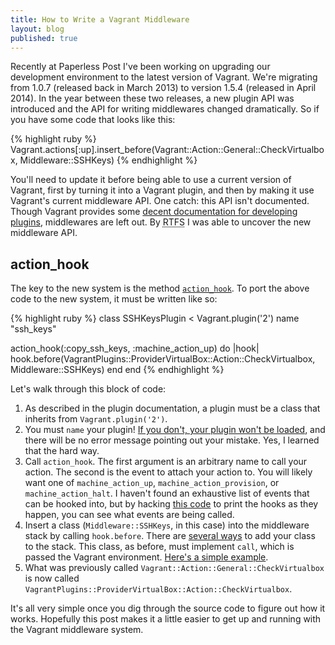```yaml
---
title: How to Write a Vagrant Middleware
layout: blog
published: true
---
```


Recently at Paperless Post I've been working on upgrading our development environment to the latest version of Vagrant. We're migrating from 1.0.7 (released back in March 2013) to version 1.5.4 (released in April 2014). In the year between these two releases, a new plugin API was introduced and the API for writing middlewares changed dramatically. So if you have some code that looks like this:

{% highlight ruby %}
Vagrant.actions[:up].insert_before(Vagrant::Action::General::CheckVirtualbox,
                                   Middleware::SSHKeys)
{% endhighlight %}

You'll need to update it before being able to use a current version of Vagrant, first by turning it into a Vagrant plugin, and then by making it use Vagrant's current middleware API. One catch: this API isn't documented. Though Vagrant provides some [decent documentation for developing plugins](http://docs.vagrantup.com/v2/plugins/index.html), middlewares are left out. By <abbr title="Reading The Fine Source">RTFS</abbr> I was able to uncover the new middleware API.

## action_hook

The key to the new system is the method [`action_hook`](https://github.com/mitchellh/vagrant/blob/v1.5.4/lib/vagrant/plugin/v2/plugin.rb#L64-L77). To port the above code to the new system, it must be written like so:

{% highlight ruby %}
class SSHKeysPlugin < Vagrant.plugin('2')
  name "ssh_keys"

  action_hook(:copy_ssh_keys, :machine_action_up) do |hook|
    hook.before(VagrantPlugins::ProviderVirtualBox::Action::CheckVirtualbox, 
                Middleware::SSHKeys)
  end
end
{% endhighlight %}

Let's walk through this block of code:

1. As described in the plugin documentation, a plugin must be a class that inherits from `Vagrant.plugin('2')`.
2. You must `name` your plugin! [If you don't, your plugin won't be loaded](https://github.com/mitchellh/vagrant/blob/v1.5.4/lib/vagrant/plugin/v2/plugin.rb#L49-L50), and there will be no error message pointing out your mistake. Yes, I learned that the hard way.
3. Call `action_hook`. The first argument is an arbitrary name to call your action. The second is the event to attach your action to. You will likely want one of `machine_action_up`, `machine_action_provision`, or `machine_action_halt`. I haven't found an exhaustive list of events that can be hooked into, but by hacking [this code](https://github.com/mitchellh/vagrant/blob/v1.5.4/lib/vagrant/action/runner.rb#L40) to print the hooks as they happen, you can see what events are being called.
4. Insert a class (`Middleware::SSHKeys`, in this case) into the middleware stack by calling `hook.before`. There are [several ways](https://github.com/mitchellh/vagrant/blob/v1.5.4/lib/vagrant/action/hook.rb#L36-L66) to add your class to the stack. This class, as before, must implement `call`, which is passed the Vagrant environment. [Here's a simple example](https://github.com/mitchellh/vagrant/blob/v1.5.4/plugins/providers/virtualbox/action/boot.rb).
5. What was previously called `Vagrant::Action::General::CheckVirtualbox` is now called `VagrantPlugins::ProviderVirtualBox::Action::CheckVirtualbox`.

It's all very simple once you dig through the source code to figure out how it works. Hopefully this post makes it a little easier to get up and running with the Vagrant middleware system.
